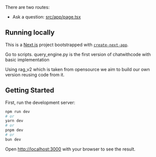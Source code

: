 

There are two routes:

- Ask a question: [src/app/page.tsx](./src/app/page.tsx)

## Running locally

This is a [Next.js](https://nextjs.org) project bootstrapped with [`create-next-app`](https://nextjs.org/docs/app/api-reference/cli/create-next-app).


Go to scripts. query_engine.py is the first version of chatwithcode with basic implementation

Using rag_v2 which is taken from opensource we aim to build our own version reusing code from it.
## Getting Started

First, run the development server:

```bash
npm run dev
# or
yarn dev
# or
pnpm dev
# or
bun dev
```

Open [http://localhost:3000](http://localhost:3000) with your browser to see the result.
